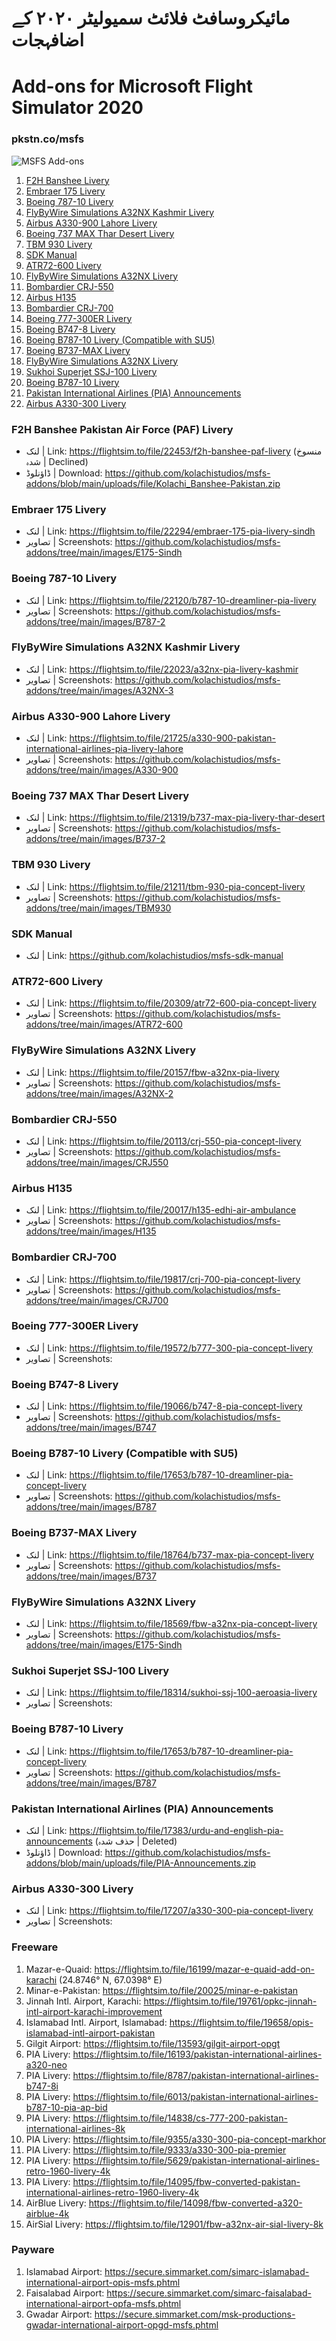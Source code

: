 # مائیکروسافٹ فلائٹ سمیولیٹر ٢٠٢٠ کے اضافہجات
# Add-ons for Microsoft Flight Simulator 2020
### pkstn.co/msfs

![MSFS Add-ons](https://github.com/kolachistudios/msfs-addons/blob/main/images/Kolachi.png?raw=true)

1. [F2H Banshee Livery](#f2h-banshee-pakistan-air-force-paf-livery)
1. [Embraer 175 Livery](#embraer-175-livery)
1. [Boeing 787-10 Livery](#boeing-787-10-livery)
1. [FlyByWire Simulations A32NX Kashmir Livery](#flybywire-simulations-a32nx-kashmir-livery)
1. [Airbus A330-900 Lahore Livery](#airbus-a330-900-lahore-livery)
1. [Boeing 737 MAX Thar Desert Livery](#boeing-737-max-thar-desert-livery)
1. [TBM 930 Livery](#tbm-930-livery)
1. [SDK Manual](#sdk-manual)
1. [ATR72-600 Livery](#atr72-600-livery)
1. [FlyByWire Simulations A32NX Livery](#flybywire-simulations-a32nx-livery)
1. [Bombardier CRJ-550](#bombardier-crj-550)
1. [Airbus H135](#airbus-h135)
1. [Bombardier CRJ-700](#bombardier-crj-700)
1. [Boeing 777-300ER Livery](#boeing-777-300er-livery)
1. [Boeing B747-8 Livery](#boeing-b747-8-livery)
1. [Boeing B787-10 Livery (Compatible with SU5)](#boeing-b787-10-livery-compatible-with-su5)
1. [Boeing B737-MAX Livery](#boeing-b737-max-livery)
1. [FlyByWire Simulations A32NX Livery](#flybywire-simulations-a32nx-livery)
1. [Sukhoi Superjet SSJ-100 Livery](#sukhoi-superjet-ssj-100-livery)
1. [Boeing B787-10 Livery](#boeing-b787-10-livery)
1. [Pakistan International Airlines (PIA) Announcements](#pakistan-international-airlines-pia-announcements)
1. [Airbus A330-300 Livery](#airbus-a330-300-livery)

### F2H Banshee Pakistan Air Force (PAF) Livery
- لنک | Link: https://flightsim.to/file/22453/f2h-banshee-paf-livery (منسوخ شدہ | Declined)
- ڈاؤنلوڈ | Download: https://github.com/kolachistudios/msfs-addons/blob/main/uploads/file/Kolachi_Banshee-Pakistan.zip

### Embraer 175 Livery
- لنک | Link: https://flightsim.to/file/22294/embraer-175-pia-livery-sindh
- تصاویر | Screenshots: https://github.com/kolachistudios/msfs-addons/tree/main/images/E175-Sindh

### Boeing 787-10 Livery
- لنک | Link: https://flightsim.to/file/22120/b787-10-dreamliner-pia-livery
- تصاویر | Screenshots: https://github.com/kolachistudios/msfs-addons/tree/main/images/B787-2

### FlyByWire Simulations A32NX Kashmir Livery
- لنک | Link: https://flightsim.to/file/22023/a32nx-pia-livery-kashmir
- تصاویر | Screenshots: https://github.com/kolachistudios/msfs-addons/tree/main/images/A32NX-3

### Airbus A330-900 Lahore Livery
- لنک | Link: https://flightsim.to/file/21725/a330-900-pakistan-international-airlines-pia-livery-lahore
- تصاویر | Screenshots: https://github.com/kolachistudios/msfs-addons/tree/main/images/A330-900

### Boeing 737 MAX Thar Desert Livery
- لنک | Link: https://flightsim.to/file/21319/b737-max-pia-livery-thar-desert
- تصاویر | Screenshots: https://github.com/kolachistudios/msfs-addons/tree/main/images/B737-2

### TBM 930 Livery
- لنک | Link: https://flightsim.to/file/21211/tbm-930-pia-concept-livery
- تصاویر | Screenshots: https://github.com/kolachistudios/msfs-addons/tree/main/images/TBM930

### SDK Manual
- لنک | Link: https://github.com/kolachistudios/msfs-sdk-manual

### ATR72-600 Livery
- لنک | Link: https://flightsim.to/file/20309/atr72-600-pia-concept-livery
- تصاویر | Screenshots: https://github.com/kolachistudios/msfs-addons/tree/main/images/ATR72-600

### FlyByWire Simulations A32NX Livery
- لنک | Link: https://flightsim.to/file/20157/fbw-a32nx-pia-livery
- تصاویر | Screenshots: https://github.com/kolachistudios/msfs-addons/tree/main/images/A32NX-2

### Bombardier CRJ-550
- لنک | Link: https://flightsim.to/file/20113/crj-550-pia-concept-livery
- تصاویر | Screenshots: https://github.com/kolachistudios/msfs-addons/tree/main/images/CRJ550

### Airbus H135
- لنک | Link: https://flightsim.to/file/20017/h135-edhi-air-ambulance
- تصاویر | Screenshots: https://github.com/kolachistudios/msfs-addons/tree/main/images/H135

### Bombardier CRJ-700
- لنک | Link: https://flightsim.to/file/19817/crj-700-pia-concept-livery
- تصاویر | Screenshots: https://github.com/kolachistudios/msfs-addons/tree/main/images/CRJ700

### Boeing 777-300ER Livery
- لنک | Link: https://flightsim.to/file/19572/b777-300-pia-concept-livery
- تصاویر | Screenshots: 

### Boeing B747-8 Livery
- لنک | Link: https://flightsim.to/file/19066/b747-8-pia-concept-livery
- تصاویر | Screenshots: https://github.com/kolachistudios/msfs-addons/tree/main/images/B747

### Boeing B787-10 Livery (Compatible with SU5)
- لنک | Link: https://flightsim.to/file/17653/b787-10-dreamliner-pia-concept-livery
- تصاویر | Screenshots: https://github.com/kolachistudios/msfs-addons/tree/main/images/B787

### Boeing B737-MAX Livery
- لنک | Link: https://flightsim.to/file/18764/b737-max-pia-concept-livery
- تصاویر | Screenshots: https://github.com/kolachistudios/msfs-addons/tree/main/images/B737

### FlyByWire Simulations A32NX Livery
- لنک | Link: https://flightsim.to/file/18569/fbw-a32nx-pia-concept-livery
- تصاویر | Screenshots: https://github.com/kolachistudios/msfs-addons/tree/main/images/E175-Sindh

### Sukhoi Superjet SSJ-100 Livery
- لنک | Link: https://flightsim.to/file/18314/sukhoi-ssj-100-aeroasia-livery
- تصاویر | Screenshots: 

### Boeing B787-10 Livery
- لنک | Link: https://flightsim.to/file/17653/b787-10-dreamliner-pia-concept-livery
- تصاویر | Screenshots: https://github.com/kolachistudios/msfs-addons/tree/main/images/B787

### Pakistan International Airlines (PIA) Announcements
- لنک | Link: https://flightsim.to/file/17383/urdu-and-english-pia-announcements (حذف شدہ | Deleted)
- ڈاؤنلوڈ | Download: https://github.com/kolachistudios/msfs-addons/blob/main/uploads/file/PIA-Announcements.zip

### Airbus A330-300 Livery
- لنک | Link: https://flightsim.to/file/17207/a330-300-pia-concept-livery
- تصاویر | Screenshots: 

### Freeware
1. Mazar-e-Quaid: https://flightsim.to/file/16199/mazar-e-quaid-add-on-karachi (24.8746° N, 67.0398° E)
1. Minar-e-Pakistan: https://flightsim.to/file/20025/minar-e-pakistan
1. Jinnah Intl. Airport, Karachi: https://flightsim.to/file/19761/opkc-jinnah-intl-airport-karachi-improvement
1. Islamabad Intl. Airport, Islamabad: https://flightsim.to/file/19658/opis-islamabad-intl-airport-pakistan
1. Gilgit Airport: https://flightsim.to/file/13593/gilgit-airport-opgt
1. PIA Livery: https://flightsim.to/file/16193/pakistan-international-airlines-a320-neo 
1. PIA Livery: https://flightsim.to/file/8787/pakistan-international-airlines-b747-8i 
1. PIA Livery: https://flightsim.to/file/6013/pakistan-international-airlines-b787-10-pia-ap-bid 
1. PIA Livery: https://flightsim.to/file/14838/cs-777-200-pakistan-international-airlines-8k 
1. PIA Livery: https://flightsim.to/file/9355/a330-300-pia-concept-markhor
1. PIA Livery: https://flightsim.to/file/9333/a330-300-pia-premier
1. PIA Livery: https://flightsim.to/file/5629/pakistan-international-airlines-retro-1960-livery-4k 
1. PIA Livery: https://flightsim.to/file/14095/fbw-converted-pakistan-international-airlines-retro-1960-livery-4k
1. AirBlue Livery: https://flightsim.to/file/14098/fbw-converted-a320-airblue-4k
1. AirSial Livery: https://flightsim.to/file/12901/fbw-a32nx-air-sial-livery-8k 

### Payware
1. Islamabad Airport: https://secure.simmarket.com/simarc-islamabad-international-airport-opis-msfs.phtml
1. Faisalabad Airport: https://secure.simmarket.com/simarc-faisalabad-international-airport-opfa-msfs.phtml
1. Gwadar Airport: https://secure.simmarket.com/msk-productions-gwadar-international-airport-opgd-msfs.phtml
